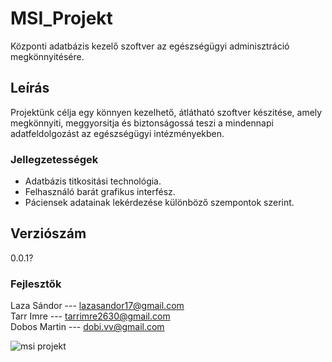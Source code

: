 # MSI_Projekt
Központi adatbázis kezelő szoftver az egészségügyi adminisztráció megkönnyitésére.

## Leírás
Projektünk célja egy könnyen kezelhető, átlátható szoftver készitése, amely 
megkönnyiti, meggyorsitja és biztonságossá teszi a mindennapi adatfeldolgozást
az egészségügyi intézményekben.

### Jellegzetességek
- Adatbázis titkositási technológia.
- Felhasználó barát grafikus interfész.
- Páciensek adatainak lekérdezése különböző szempontok szerint.

## Verziószám
0.0.1?

### Fejlesztők
Laza Sándor --- lazasandor17@gmail.com  
Tarr Imre --- tarrimre2630@gmail.com  
Dobos Martin --- dobi.vv@gmail.com

![msi projekt](https://toxy.hu/fs/msilogofeher.png)
 

